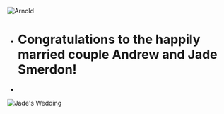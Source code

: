 ![Arnold](https://media0.giphy.com/media/GKvIubjfgDxOU/giphy.gif)

* # Congratulations to the happily married couple Andrew and Jade Smerdon!
*   
    
![Jade's Wedding](https://s8.postimg.cc/6bnpt3aad/wedding.jpg)

